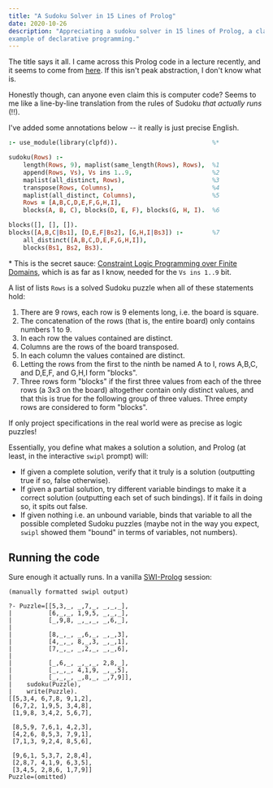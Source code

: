 ```yaml
---
title: "A Sudoku Solver in 15 Lines of Prolog"
date: 2020-10-26
description: "Appreciating a sudoku solver in 15 lines of Prolog, a classic
example of declarative programming."
---
```


The title says it all. I came across this Prolog code in a lecture recently,
and it seems to come from [here](https://www.metalevel.at/sudoku/). If this
isn't peak abstraction, I don't know what is.

Honestly though, can anyone even claim this is computer code? Seems to me like
a line-by-line translation from the rules of Sudoku _that actually runs_ (!!).

I've added some annotations below -- it really is just precise English.

```prolog
:- use_module(library(clpfd)).                          %*

sudoku(Rows) :-
    length(Rows, 9), maplist(same_length(Rows), Rows),  %1
    append(Rows, Vs), Vs ins 1..9,                      %2
    maplist(all_distinct, Rows),                        %3
    transpose(Rows, Columns),                           %4
    maplist(all_distinct, Columns),                     %5
    Rows = [A,B,C,D,E,F,G,H,I],
    blocks(A, B, C), blocks(D, E, F), blocks(G, H, I).  %6

blocks([], [], []).
blocks([A,B,C|Bs1], [D,E,F|Bs2], [G,H,I|Bs3]) :-        %7
    all_distinct([A,B,C,D,E,F,G,H,I]),
    blocks(Bs1, Bs2, Bs3).
```

\* This is the secret sauce:
[Constraint Logic Programming over Finite Domains](https://www.swi-prolog.org/man/clpfd.html),
which is as far as I know, needed for the `Vs ins 1..9` bit.

A list of lists `Rows` is a solved Sudoku puzzle when all of these statements
hold:

1. There are 9 rows, each row is 9 elements long, i.e. the board is square.
2. The concatenation of the rows (that is, the entire board) only contains
   numbers 1 to 9.
3. In each row the values contained are distinct.
4. Columns are the rows of the board transposed.
5. In each column the values contained are distinct.
6. Letting the rows from the first to the ninth be named A to I,
   rows A,B,C, and D,E,F, and G,H,I form "blocks".
7. Three rows form "blocks" if the first three values from each of the three
   rows (a 3x3 on the board) altogether contain only distinct values, and
   that this is true for the following group of three values. Three empty rows
   are considered to form "blocks".

If only project specifications in the real world were as precise as
logic puzzles!

Essentially, you define what makes a solution a solution, and Prolog
(at least, in the interactive `swipl` prompt) will:

- If given a complete solution, verify that it truly is a solution
  (outputting true if so, false otherwise).
- If given a partial solution, try different
  variable bindings to make it a correct solution (outputting each set of
  such bindings).
  If it fails in doing so, it spits out false.
- If given nothing i.e. an unbound variable, binds that variable to all the
  possible completed Sudoku puzzles (maybe not in the way you expect,
  `swipl` showed them "bound" in terms of variables, not numbers).

## Running the code

Sure enough it actually runs. In a vanilla
[SWI-Prolog](https://www.swi-prolog.org/) session:

```text
(manually formatted swipl output)

?- Puzzle=[[5,3,_, _,7,_, _,_,_],
|          [6,_,_, 1,9,5, _,_,_],
|          [_,9,8, _,_,_, _,6,_],
|
|          [8,_,_, _,6,_, _,_,3],
|          [4,_,_, 8,_,3, _,_,1],
|          [7,_,_, _,2,_, _,_,6],
|
|          [_,6,_, _,_,_, 2,8,_],
|          [_,_,_, 4,1,9, _,_,5],
|          [_,_,_, _,8,_, _,7,9]],
|    sudoku(Puzzle),
|    write(Puzzle).
[[5,3,4, 6,7,8, 9,1,2],
 [6,7,2, 1,9,5, 3,4,8],
 [1,9,8, 3,4,2, 5,6,7],

 [8,5,9, 7,6,1, 4,2,3],
 [4,2,6, 8,5,3, 7,9,1],
 [7,1,3, 9,2,4, 8,5,6],

 [9,6,1, 5,3,7, 2,8,4],
 [2,8,7, 4,1,9, 6,3,5],
 [3,4,5, 2,8,6, 1,7,9]]
Puzzle=(omitted)
```
